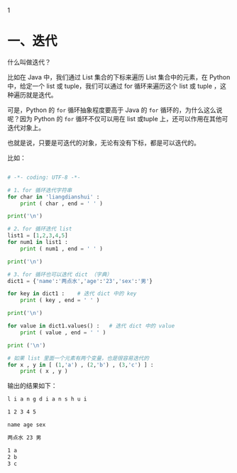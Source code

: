 1

# 一、迭代 #

什么叫做迭代？

比如在 Java 中，我们通过 List 集合的下标来遍历 List 集合中的元素，在 Python 中，给定一个 list 或 tuple，我们可以通过 for 循环来遍历这个 list 或 tuple ，这种遍历就是迭代。

可是，Python 的 `for` 循环抽象程度要高于 Java 的 `for` 循环的，为什么这么说呢？因为 Python 的 `for` 循环不仅可以用在 list 或tuple 上，还可以作用在其他可迭代对象上。

也就是说，只要是可迭代的对象，无论有没有下标，都是可以迭代的。

比如：

```python

# -*- coding: UTF-8 -*-

# 1、for 循环迭代字符串
for char in 'liangdianshui' :
    print ( char , end = ' ' )

print('\n')

# 2、for 循环迭代 list
list1 = [1,2,3,4,5]
for num1 in list1 :
    print ( num1 , end = ' ' )

print('\n')

# 3、for 循环也可以迭代 dict （字典）
dict1 = {'name':'两点水','age':'23','sex':'男'}

for key in dict1 :    # 迭代 dict 中的 key
    print ( key , end = ' ' )

print('\n')

for value in dict1.values() :   # 迭代 dict 中的 value
	print ( value , end = ' ' )

print ('\n')

# 如果 list 里面一个元素有两个变量，也是很容易迭代的
for x , y in [ (1,'a') , (2,'b') , (3,'c') ] :
	print ( x , y )

```

输出的结果如下：

```txt
l i a n g d i a n s h u i 

1 2 3 4 5 

name age sex 

两点水 23 男 

1 a
2 b
3 c
```


